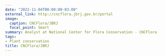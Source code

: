 ```yaml
---
date: "2022-11-04T00:00:00-03:00"
external_link: http://cncflora.jbrj.gov.br/portal
image:
  caption: CNCFlora/JBRJ
  focal_point: Smart
summary: Analyst at National Center for Flora Conservation - CNCFlora `external link`.
tags:
- Plant conservation
title: CNCFlora/JBRJ
---
```

